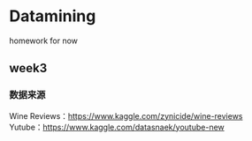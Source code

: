 # Datamining
homework for now
## week3
### 数据来源
Wine Reviews：https://www.kaggle.com/zynicide/wine-reviews   
Yutube：https://www.kaggle.com/datasnaek/youtube-new

